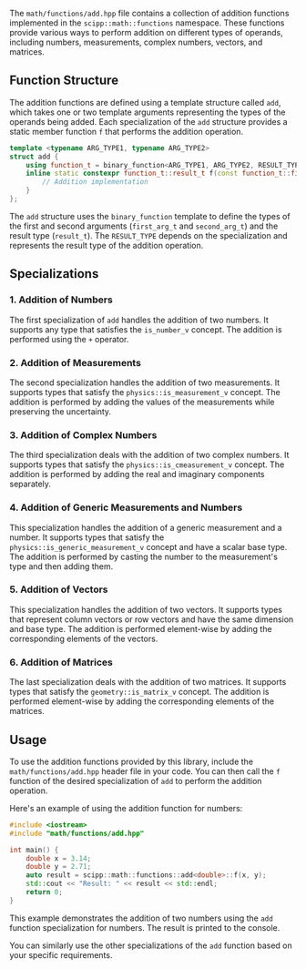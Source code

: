The `math/functions/add.hpp` file contains a collection of addition functions implemented in the `scipp::math::functions` namespace. These functions provide various ways to perform addition on different types of operands, including numbers, measurements, complex numbers, vectors, and matrices.

## Function Structure

The addition functions are defined using a template structure called `add`, which takes one or two template arguments representing the types of the operands being added. Each specialization of the `add` structure provides a static member function `f` that performs the addition operation.

```cpp
template <typename ARG_TYPE1, typename ARG_TYPE2>
struct add {
    using function_t = binary_function<ARG_TYPE1, ARG_TYPE2, RESULT_TYPE>;
    inline static constexpr function_t::result_t f(const function_t::first_arg_t& x, const function_t::second_arg_t& y) noexcept {
        // Addition implementation
    }
};
```

The `add` structure uses the `binary_function` template to define the types of the first and second arguments (`first_arg_t` and `second_arg_t`) and the result type (`result_t`). The `RESULT_TYPE` depends on the specialization and represents the result type of the addition operation.

## Specializations

### 1. Addition of Numbers

The first specialization of `add` handles the addition of two numbers. It supports any type that satisfies the `is_number_v` concept. The addition is performed using the `+` operator.

### 2. Addition of Measurements

The second specialization handles the addition of two measurements. It supports types that satisfy the `physics::is_measurement_v` concept. The addition is performed by adding the values of the measurements while preserving the uncertainty.

### 3. Addition of Complex Numbers

The third specialization deals with the addition of two complex numbers. It supports types that satisfy the `physics::is_cmeasurement_v` concept. The addition is performed by adding the real and imaginary components separately.

### 4. Addition of Generic Measurements and Numbers

This specialization handles the addition of a generic measurement and a number. It supports types that satisfy the `physics::is_generic_measurement_v` concept and have a scalar base type. The addition is performed by casting the number to the measurement's type and then adding them.

### 5. Addition of Vectors

This specialization handles the addition of two vectors. It supports types that represent column vectors or row vectors and have the same dimension and base type. The addition is performed element-wise by adding the corresponding elements of the vectors.

### 6. Addition of Matrices

The last specialization deals with the addition of two matrices. It supports types that satisfy the `geometry::is_matrix_v` concept. The addition is performed element-wise by adding the corresponding elements of the matrices.

## Usage

To use the addition functions provided by this library, include the `math/functions/add.hpp` header file in your code. You can then call the `f` function of the desired specialization of `add` to perform the addition operation.

Here's an example of using the addition function for numbers:

```cpp
#include <iostream>
#include "math/functions/add.hpp"

int main() {
    double x = 3.14;
    double y = 2.71;
    auto result = scipp::math::functions::add<double>::f(x, y);
    std::cout << "Result: " << result << std::endl;
    return 0;
}
```

This example demonstrates the addition of two numbers using the `add` function specialization for numbers. The result is printed to the console.

You can similarly use the other specializations of the `add` function based on your specific requirements.